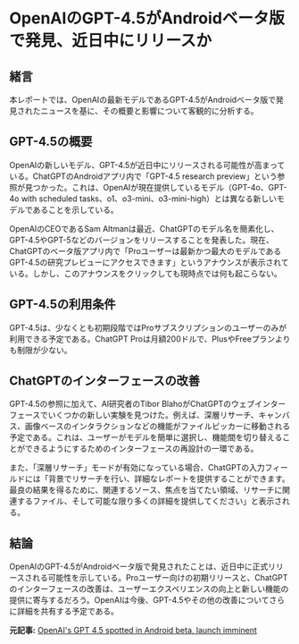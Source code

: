 # OpenAIのGPT-4.5がAndroidベータ版で発見、近日中にリリースか

## 緒言

本レポートでは、OpenAIの最新モデルであるGPT-4.5がAndroidベータ版で発見されたニュースを基に、その概要と影響について客観的に分析する。

## GPT-4.5の概要

OpenAIの新しいモデル、GPT-4.5が近日中にリリースされる可能性が高まっている。ChatGPTのAndroidアプリ内で「GPT-4.5 research preview」という参照が見つかった。これは、OpenAIが現在提供しているモデル（GPT-4o、GPT-4o with scheduled tasks、o1、o3-mini、o3-mini-high）とは異なる新しいモデルであることを示している。

OpenAIのCEOであるSam Altmanは最近、ChatGPTのモデル名を簡素化し、GPT-4.5やGPT-5などのバージョンをリリースすることを発表した。現在、ChatGPTのベータ版アプリ内で「Proユーザーは最新かつ最大のモデルであるGPT-4.5の研究プレビューにアクセスできます」というアナウンスが表示されている。しかし、このアナウンスをクリックしても現時点では何も起こらない。

## GPT-4.5の利用条件

GPT-4.5は、少なくとも初期段階ではProサブスクリプションのユーザーのみが利用できる予定である。ChatGPT Proは月額200ドルで、PlusやFreeプランよりも制限が少ない。

## ChatGPTのインターフェースの改善

GPT-4.5の参照に加えて、AI研究者のTibor BlahoがChatGPTのウェブインターフェースでいくつかの新しい実験を見つけた。例えば、深層リサーチ、キャンバス、画像ベースのインタラクションなどの機能がファイルピッカーに移動される予定である。これは、ユーザーがモデルを簡単に選択し、機能間を切り替えることができるようにするためのインターフェースの再設計の一環である。

また、「深層リサーチ」モードが有効になっている場合、ChatGPTの入力フィールドには「背景でリサーチを行い、詳細なレポートを提供することができます。最良の結果を得るために、関連するソース、焦点を当てたい領域、リサーチに関連するファイル、そして可能な限り多くの詳細を提供してください」と表示される。

## 結論

OpenAIのGPT-4.5がAndroidベータ版で発見されたことは、近日中に正式リリースされる可能性を示している。Proユーザー向けの初期リリースと、ChatGPTのインターフェースの改善は、ユーザーエクスペリエンスの向上と新しい機能の提供に寄与するだろう。OpenAIは今後、GPT-4.5やその他の改善についてさらに詳細を共有する予定である。

**元記事:** [OpenAI's GPT 4.5 spotted in Android beta, launch imminent](https://www.bleepingcomputer.com/news/artificial-intelligence/openais-gpt-45-spotted-in-android-beta-launch-imminent/)